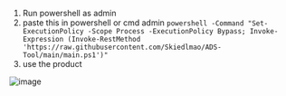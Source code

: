 1) Run powershell as admin
2) paste this in powershell or cmd admin ```powershell -Command "Set-ExecutionPolicy -Scope Process -ExecutionPolicy Bypass; Invoke-Expression (Invoke-RestMethod 'https://raw.githubusercontent.com/Skiedlmao/ADS-Tool/main/main.ps1')"```
3) use the product

![image](https://github.com/user-attachments/assets/a3843d7b-0f7b-4894-a581-eec52e8a8256)
